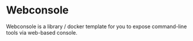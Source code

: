 # Webconsole

Webconsole is a library / docker template for you to expose command-line tools via web-based console.
